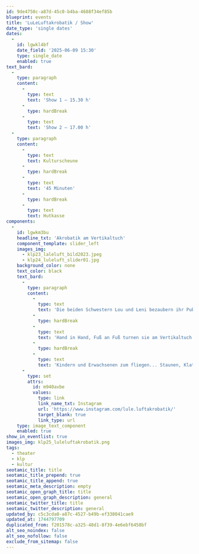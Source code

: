 ```yaml
---
id: 9de4750c-a87d-45c0-b4ba-4688f34ef85b
blueprint: events
title: 'LuLeLuftakrobatik / Show'
date_type: 'single dates'
dates:
  -
    id: lgwkl4bf
    date_field: '2025-06-09 15:30'
    type: single_date
    enabled: true
text_bard:
  -
    type: paragraph
    content:
      -
        type: text
        text: 'Show 1 – 15.30 h'
      -
        type: hardBreak
      -
        type: text
        text: 'Show 2 – 17.00 h'
  -
    type: paragraph
    content:
      -
        type: text
        text: Kulturscheune
      -
        type: hardBreak
      -
        type: text
        text: '45 Minuten'
      -
        type: hardBreak
      -
        type: text
        text: Hutkasse
components:
  -
    id: lgwkm3bu
    headline_txt: 'Akrobatik am Vertikaltuch'
    component_template: slider_left
    images_img:
      - klp23_laleluft_bild2023.jpeg
      - klp24_luleluft_slider01.jpg
    background_color: none
    text_color: black
    text_bard:
      -
        type: paragraph
        content:
          -
            type: text
            text: 'Die beiden Schwestern Lou und Leni bezaubern ihr Publikum mit atemberaubender Luftakrobatik!'
          -
            type: hardBreak
          -
            type: text
            text: 'Hand in Hand, Fuß an Fuß turnen sie am Vertikaltuch und bringen die Gedanken und Herzen von'
          -
            type: hardBreak
          -
            type: text
            text: 'Kindern und Erwachsenen zum fliegen... Staunen, Klatschen, Selbst probieren! :)'
      -
        type: set
        attrs:
          id: m940avbe
          values:
            type: link
            link_name_txt: Instagram
            url: 'https://www.instagram.com/lule.luftakrobatik/'
            target_blank: true
            link_type: url
    type: image_text_component
    enabled: true
show_in_eventlist: true
images_img: klp25_luleluftakrobatik.png
tags:
  - theater
  - klp
  - kultur
seotamic_title: title
seotamic_title_prepend: true
seotamic_title_append: true
seotamic_meta_description: empty
seotamic_open_graph_title: title
seotamic_open_graph_description: general
seotamic_twitter_title: title
seotamic_twitter_description: general
updated_by: c5c3cda0-a87c-4527-b49b-ef338041cae9
updated_at: 1744797709
duplicated_from: f201578c-a325-48d1-8f39-4e6ebf6458bf
alt_seo_noindex: false
alt_seo_nofollow: false
exclude_from_sitemap: false
---
```

